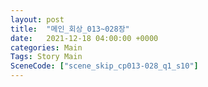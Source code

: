 ```yaml
---
layout: post
title:  "메인_회상_013~028장"
date:   2021-12-18 04:00:00 +0000
categories: Main
Tags: Story Main
SceneCode: ["scene_skip_cp013-028_q1_s10"]
---
```

